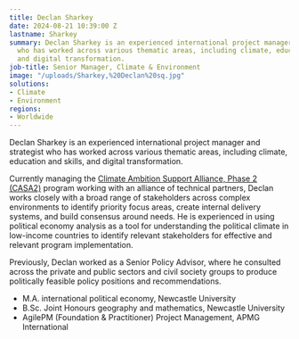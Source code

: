 ```yaml
---
title: Declan Sharkey
date: 2024-08-21 10:39:00 Z
lastname: Sharkey
summary: Declan Sharkey is an experienced international project manager and strategist
  who has worked across various thematic areas, including climate, education and skills,
  and digital transformation.
job-title: Senior Manager, Climate & Environment
image: "/uploads/Sharkey,%20Declan%20sq.jpg"
solutions:
- Climate
- Environment
regions:
- Worldwide
---
```


Declan Sharkey is an experienced international project manager and strategist who has worked across various thematic areas, including climate, education and skills, and digital transformation. 

Currently managing the [Climate Ambition Support Alliance, Phase 2 (CASA2)](https://www.dai.com/our-work/projects/worldwide-climate-ambition-support-alliance-phase-2-casa2) program working with an alliance of technical partners, Declan works closely with a broad range of stakeholders across complex environments to identify priority focus areas, create internal delivery systems, and build consensus around needs. He is experienced in using political economy analysis as a tool for understanding the political climate in low-income countries to identify relevant stakeholders for effective and relevant program implementation.

Previously, Declan worked as a Senior Policy Advisor, where he consulted across the private and public sectors and civil society groups to produce politically feasible policy positions and recommendations. 

* M.A. international political economy, Newcastle University
* B.Sc. Joint Honours geography and mathematics, Newcastle University
* AgilePM (Foundation & Practitioner) Project Management, APMG International